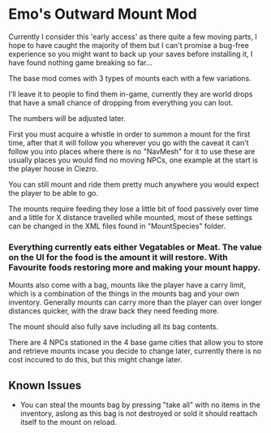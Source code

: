 # Emo's Outward Mount Mod

Currently I consider this 'early access' as there quite a few moving parts, I hope to have caught the majority of them but I can't promise a bug-free experience so you might want to back up your saves before installing it, I have found nothing game breaking so far...

The base mod comes with 3 types of mounts each with a few variations. 

I'll leave it to people to find them in-game, currently they are world drops that have a small chance of dropping from everything you can loot.

The numbers will be adjusted later.

First you must acquire a whistle in order to summon a mount for the first time, after that it will follow you wherever you go with the caveat it can't follow you into places where there is no "NavMesh" for it to use these are usually places you would find no moving NPCs, one example at the start is the player house in Ciezro. 

You can still mount and ride them pretty much anywhere you would expect the player to be able to go.

The mounts require feeding they lose a little bit of food passively over time and a little for X distance travelled while mounted, most of these settings can be changed in the XML files found in "MountSpecies" folder. 

### Everything currently eats either Vegatables or Meat. The value on the UI for the food is the amount it will restore. With Favourite foods restoring more and making your mount happy.

Mounts also come with a bag, mounts like the player have a carry limit, which is a combination of the things in the mounts bag and your own inventory. Generally mounts can carry more than the player can over longer distances quicker, with the draw back they need feeding more. 

The mount should also fully save including all its bag contents.

There are 4 NPCs stationed in the 4 base game cities that allow you to store and retrieve mounts incase you decide to change later, currently there is no cost inccured to do this, but this might change later.





## Known Issues
- You can steal the mounts bag by pressing "take all" with no items in the inventory, aslong as this bag is not destroyed or sold it should reattach itself to the mount on reload.
